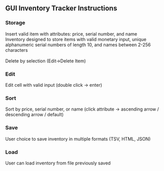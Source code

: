 ## GUI Inventory Tracker Instructions

### Storage
Insert valid item with attributes: price, serial number, and name 
<br/>
Inventory designed to store items with valid monetary input, 
unique alphanumeric serial numbers of length 10, and names between 2-256 characters
<br/>
<br/>
Delete by selection (Edit->Delete Item)

### Edit
Edit cell with valid input (double click -> enter)
### Sort
Sort by price, serial number, or name (click attribute -> ascending arrow / descending arrow / default)
### Save
User choice to save inventory in multiple formats (TSV, HTML, JSON)
### Load
User can load inventory from file previously saved

